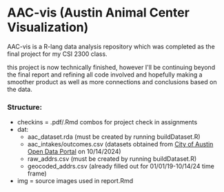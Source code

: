 # AAC-vis (Austin Animal Center Visualization)
AAC-vis is a R-lang data analysis repository which was completed as the final project for my CSI 2300 class.

this project is now technically finished, however I'll be continuing beyond the final report and refining all code involved and hopefully making a smoother product as well as more connections and conclusions based on the data.

### Structure:
- checkins = .pdf/.Rmd combos for project check in assignments
- dat:
    - aac_dataset.rda (must be created by running buildDataset.R)
    - aac_intakes/outcomes.csv (datasets obtained from [City of Austin Open Data Portal](https://data.austintexas.gov/) on 10/14/2024)
    - raw_addrs.csv (must be created by running buildDataset.R)
    - geocoded_addrs.csv (already filled out for 01/01/19-10/14/24 time frame)
- img = source images used in report.Rmd
